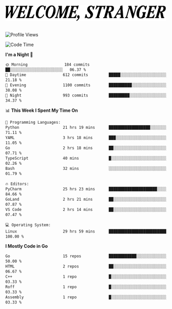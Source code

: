 <div>
  <picture>
    <source media="(prefers-color-scheme: dark)" srcset="./headers/welcome_white.png">
    <img alt="WELCOME, STRANGER" src="./headers/welcome.png" width="500">
  </picture>
</div>

<br>

![Profile Views](https://komarev.com/ghpvc/?username=darleet&color=blue)

<!--START_SECTION:waka-->
![Code Time](http://img.shields.io/badge/Code%20Time-463%20hrs%2016%20mins-blue)

**I'm a Night 🦉** 

```text
🌞 Morning                184 commits         ██░░░░░░░░░░░░░░░░░░░░░░░   06.37 % 
🌆 Daytime                612 commits         █████░░░░░░░░░░░░░░░░░░░░   21.18 % 
🌃 Evening                1100 commits        ██████████░░░░░░░░░░░░░░░   38.08 % 
🌙 Night                  993 commits         █████████░░░░░░░░░░░░░░░░   34.37 % 
```


📊 **This Week I Spent My Time On** 

```text
💬 Programming Languages: 
Python                   21 hrs 19 mins      ██████████████████░░░░░░░   71.11 % 
YAML                     3 hrs 18 mins       ███░░░░░░░░░░░░░░░░░░░░░░   11.05 % 
Go                       2 hrs 18 mins       ██░░░░░░░░░░░░░░░░░░░░░░░   07.71 % 
TypeScript               40 mins             █░░░░░░░░░░░░░░░░░░░░░░░░   02.26 % 
Bash                     32 mins             ░░░░░░░░░░░░░░░░░░░░░░░░░   01.79 % 

🔥 Editors: 
PyCharm                  25 hrs 23 mins      █████████████████████░░░░   84.66 % 
GoLand                   2 hrs 21 mins       ██░░░░░░░░░░░░░░░░░░░░░░░   07.87 % 
VS Code                  2 hrs 14 mins       ██░░░░░░░░░░░░░░░░░░░░░░░   07.47 % 

💻 Operating System: 
Linux                    29 hrs 59 mins      █████████████████████████   100.00 % 
```

**I Mostly Code in Go** 

```text
Go                       15 repos            ████████████░░░░░░░░░░░░░   50.00 % 
HTML                     2 repos             ██░░░░░░░░░░░░░░░░░░░░░░░   06.67 % 
C++                      1 repo              █░░░░░░░░░░░░░░░░░░░░░░░░   03.33 % 
Roff                     1 repo              █░░░░░░░░░░░░░░░░░░░░░░░░   03.33 % 
Assembly                 1 repo              █░░░░░░░░░░░░░░░░░░░░░░░░   03.33 % 
```




<!--END_SECTION:waka-->
